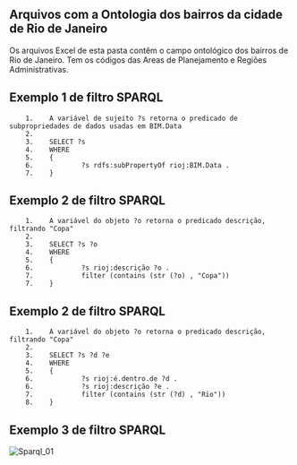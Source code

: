 ## Arquivos com a Ontologia dos bairros da cidade de Rio de Janeiro

Os arquivos Excel de esta pasta contêm o campo ontológico dos bairros de Rio de Janeiro. Tem os códigos das Areas de Planejamento e Regiões Administrativas.

## Exemplo 1 de filtro SPARQL 

        1.    A variável de sujeito ?s retorna o predicado de subpropriedades de dados usadas em BIM.Data
        2.
        3.    SELECT ?s
        4.    WHERE
        5.    {   
        6.            ?s rdfs:subPropertyOf rioj:BIM.Data .
        7.    }

## Exemplo 2 de filtro SPARQL 

        1.    A variável do objeto ?o retorna o predicado descrição, filtrando "Copa"
        2.
        3.    SELECT ?s ?o
        4.    WHERE
        5.    {   
        6.            ?s rioj:descrição ?o .
        7.            filter (contains (str (?o) , "Copa"))
        7.    }
        
## Exemplo 2 de filtro SPARQL 

        1.    A variável do objeto ?o retorna o predicado descrição, filtrando "Copa"
        2.
        3.    SELECT ?s ?d ?e
        4.    WHERE
        5.    {   
        6.            ?s rioj:é.dentro.de ?d . 
        6.            ?s rioj:descrição ?e .
        7.            filter (contains (str (?d) , "Rio"))
        8.    }

## Exemplo 3 de filtro SPARQL

![Sparql_01](https://github.com/JLMenegotto/OntologiaBIM/assets/9437020/0a1df997-bb93-4b06-ac53-9c87c1e9d790)
     
